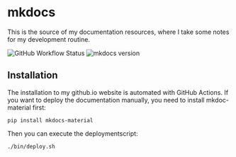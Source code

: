 # mkdocs

This is the source of my documentation resources, where I take some notes for my development routine.

![GitHub Workflow Status](https://img.shields.io/github/workflow/status/ityreh/mkdocs/mkdocs)
![mkdocs version](https://img.shields.io/badge/mkdocs-1.1.2-blue)

## Installation

The installation to my github.io website is automated with GitHub Actions.
If you want to deploy the documentation manually, you need to install mkdoc-material first:

```shell
pip install mkdocs-material
```

Then you can execute the deploymentscript:

```shell
./bin/deploy.sh
```
